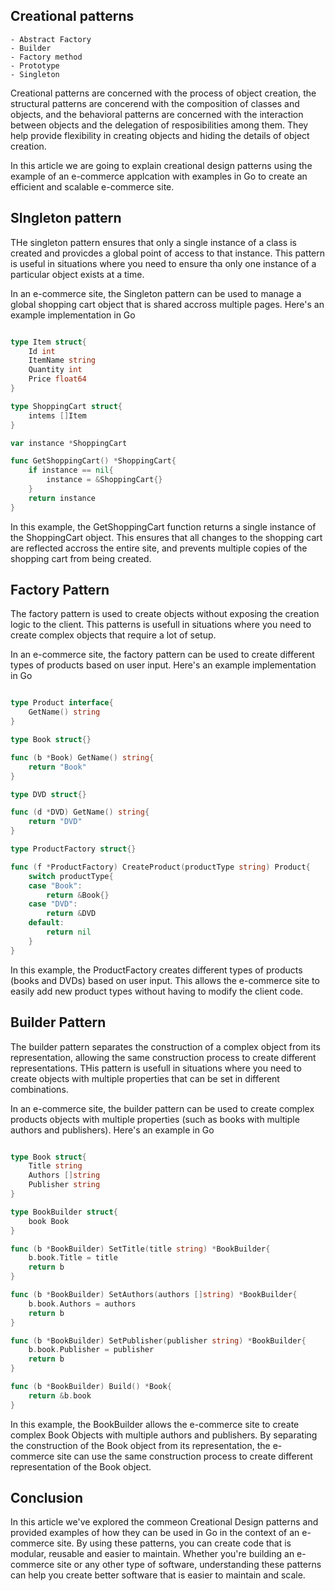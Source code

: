 ## Creational patterns 

	- Abstract Factory 
	- Builder 
	- Factory method 
	- Prototype 
	- Singleton 

Creational patterns are concerned with the process of object creation, the structural patterns 
are concerend with the composition of classes and objects, and the behavioral patterns are 
concerned with the interaction between objects and the delegation of resposibilities among them. 
They help provide flexibility in creating objects and hiding the details of object creation.

In this article we are going to explain creational design patterns using the example of an e-commerce 
applcation with examples in Go to create an efficient and scalable e-commerce site. 

## SIngleton pattern 

THe singleton pattern ensures that only a single instance of a class is created and provicdes a global point 
of access to that instance. This pattern is useful in situations where you need to ensure tha only one 
instance of a particular object exists at a time. 

In an e-commerce site, the Singleton pattern can be used to manage a global shopping cart object 
that is shared accross multiple pages. Here's an example implementation in Go 

```go 

type Item struct{
	Id int 
	ItemName string 
	Quantity int 
	Price float64
}

type ShoppingCart struct{
	intems []Item
}

var instance *ShoppingCart 

func GetShoppingCart() *ShoppingCart{
	if instance == nil{
		instance = &ShoppingCart{}
	}
	return instance 
}

```

In this example, the GetShoppingCart function returns a single instance of 
the ShoppingCart object. This ensures that all changes to the shopping cart 
are reflected accross the entire site, and prevents multiple copies of the 
shopping cart from being created. 

## Factory Pattern 

The factory pattern is used to create objects without exposing the creation logic to 
the client. This patterns is usefull in situations where you need to create complex 
objects that require a lot of setup. 

In an e-commerce site, the factory pattern can be used to create different types of 
products based on user input. Here's an example implementation in Go 

```go 

type Product interface{
	GetName() string 
}

type Book struct{}

func (b *Book) GetName() string{
	return "Book"
}

type DVD struct{} 

func (d *DVD) GetName() string{
	return "DVD"
}

type ProductFactory struct{}

func (f *ProductFactory) CreateProduct(productType string) Product{
	switch productType{
	case "Book":
		return &Book{} 
	case "DVD": 
		return &DVD
	default: 
		return nil 
	}
}
```

In this example, the ProductFactory creates different types of products (books and DVDs) 
based on user input. This allows the e-commerce site to easily add new product types 
without having to modify the client code. 

## Builder Pattern 

The builder pattern separates the construction of a complex object from its representation, 
allowing the same construction process to create different representations. THis pattern 
is usefull in situations where you need to create objects with multiple properties that can 
be set in different combinations. 

In an e-commerce site, the builder pattern can be used to create complex products objects with 
multiple properties (such as books with multiple authors and publishers). Here's an example in 
Go

```go 

type Book struct{
	Title string 
	Authors []string 
	Publisher string
}

type BookBuilder struct{
	book Book 
}

func (b *BookBuilder) SetTitle(title string) *BookBuilder{
	b.book.Title = title 
	return b
}

func (b *BookBuilder) SetAuthors(authors []string) *BookBuilder{
	b.book.Authors = authors 
	return b 
}

func (b *BookBuilder) SetPublisher(publisher string) *BookBuilder{
	b.book.Publisher = publisher 
	return b
}

func (b *BookBuilder) Build() *Book{
	return &b.book 
}

``` 

In this example, the BookBuilder allows the e-commerce site to create 
complex Book Objects with multiple authors and publishers. By separating 
the construction of the Book object from its representation, the 
e-commerce site can use the same construction process to create 
different representation of the Book object. 

## Conclusion 

In this article we've explored the commeon Creational Design patterns 
and provided examples of how they can be used in Go in the context of 
an e-commerce site. By using these patterns, you can create code that 
is modular, reusable and easier to maintain. Whether you're building 
an e-commerce site or any other type of software, understanding these 
patterns can help you create better software that is easier to maintain 
and scale.


